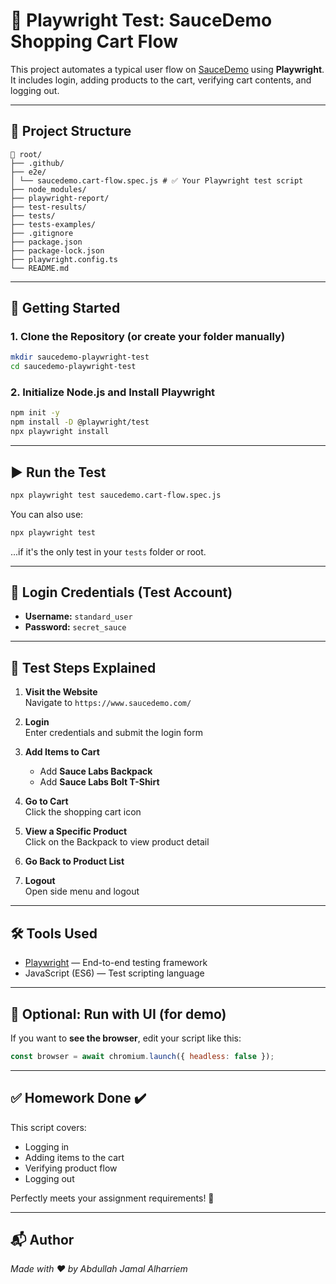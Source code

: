 # 🧪 Playwright Test: SauceDemo Shopping Cart Flow

This project automates a typical user flow on [SauceDemo](https://www.saucedemo.com/) using **Playwright**.  
It includes login, adding products to the cart, verifying cart contents, and logging out.

---

## 📂 Project Structure

```
📁 root/
├── .github/
├── e2e/
│ └── saucedemo.cart-flow.spec.js # ✅ Your Playwright test script
├── node_modules/
├── playwright-report/
├── test-results/
├── tests/
├── tests-examples/
├── .gitignore
├── package.json
├── package-lock.json
├── playwright.config.ts
└── README.md 
```

---

## 🚀 Getting Started

### 1. Clone the Repository (or create your folder manually)
```bash
mkdir saucedemo-playwright-test
cd saucedemo-playwright-test
```

### 2. Initialize Node.js and Install Playwright
```bash
npm init -y
npm install -D @playwright/test
npx playwright install
```

---

## ▶️ Run the Test

```bash
npx playwright test saucedemo.cart-flow.spec.js
```

You can also use:
```bash
npx playwright test
```
...if it's the only test in your `tests` folder or root.

---

## 🔐 Login Credentials (Test Account)

- **Username:** `standard_user`
- **Password:** `secret_sauce`

---

## 📝 Test Steps Explained

1. **Visit the Website**  
   Navigate to `https://www.saucedemo.com/`

2. **Login**  
   Enter credentials and submit the login form

3. **Add Items to Cart**  
   - Add **Sauce Labs Backpack**
   - Add **Sauce Labs Bolt T-Shirt**

4. **Go to Cart**  
   Click the shopping cart icon

5. **View a Specific Product**  
   Click on the Backpack to view product detail

6. **Go Back to Product List**

7. **Logout**  
   Open side menu and logout

---

## 🛠️ Tools Used

- [Playwright](https://playwright.dev/) — End-to-end testing framework
- JavaScript (ES6) — Test scripting language

---

## 📸 Optional: Run with UI (for demo)

If you want to **see the browser**, edit your script like this:

```js
const browser = await chromium.launch({ headless: false });
```

---

## ✅ Homework Done ✔️

This script covers:
- Logging in
- Adding items to the cart
- Verifying product flow
- Logging out

Perfectly meets your assignment requirements! 🎯

---

## 📬 Author

*Made with ❤️ by Abdullah Jamal Alharriem*
